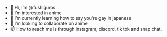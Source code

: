 - 👋 Hi, I’m @fushiguros
- 👀 I’m interested in anime
- 🌱 I’m currently learning how to say you're gay in japanese 
- 💞️ I’m looking to collaborate on anime
- 📫 How to reach me is through instagram, discord, tik tok and snap chat.

<!---
fushiguros/fushiguros is a ✨ special ✨ repository because its `README.md` (this file) appears on your GitHub profile.
You can click the Preview link to take a look at your changes.
--->
